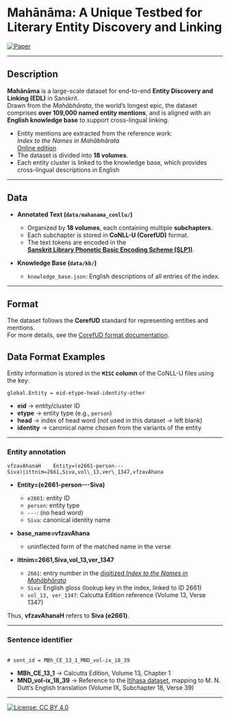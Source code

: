# Mahānāma: A Unique Testbed for Literary Entity Discovery and Linking

[![Paper](https://img.shields.io/badge/Paper-EMNLP%202025-blue)](link)

---

## Description
**Mahānāma** is a large-scale dataset for end-to-end **Entity Discovery and Linking (EDL)** in Sanskrit.  
Drawn from the *Mahābhārata*, the world’s longest epic, the dataset comprises **over 109,000 named entity mentions**, and is aligned with an **English knowledge base** to support cross-lingual linking.  

- Entity mentions are extracted from the reference work:  
  *Index to the Names in Mahābhārata*  
  [Online edition](https://www.sanskrit-lexicon.uni-koeln.de/scans/INMScan/2020/web/index.php)  
- The dataset is divided into **18 volumes**.
- Each entity cluster is linked to the knowledge base, which provides cross-lingual descriptions in English
---

##  Data
- **Annotated Text (`data/mahanama_conllu/`)**  
  - Organized by **18 volumes**, each containing multiple **subchapters**.  
  - Each subchapter is stored in **CoNLL-U (CorefUD)** format.
  -  The text tokens are encoded in the  
    **[Sanskrit Library Phonetic Basic Encoding Scheme (SLP1)](https://en.wikipedia.org/wiki/SLP1)**.  
    
  
- **Knowledge Base (`data/kb/`)**  
  - `knowledge_base.json`: English descriptions of all entries of the index.
---

##  Format
The dataset follows the **CorefUD** standard for representing entities and mentions.  
For more details, see the [CorefUD format documentation](https://ufal.mff.cuni.cz/corefud).  

## Data Format Examples

Entity information is stored in the **`MISC` column** of the CoNLL-U files using the key:

```
global.Entity = eid-etype-head-identity-other
```

- **eid** → entity/cluster ID  
- **etype** → entity type (e.g., `person`)  
- **head** → index of head word (not used in this dataset → left blank)  
- **identity** → canonical name chosen from the variants of the entity  

---
### Entity annotation
```
vfzavAhanaH    Entity=(e2661-person---Siva)|ittnim=2661,Siva,vol\_13,ver\_1347,vfzavAhana

```
- **Entity=(e2661-person---Siva)**  
  - `e2661`: entity ID  
  - `person`: entity type  
  - `---`: (no head word)  
  - `Siva`: canonical identity name  

- **base_name=vfzavAhana**  
  - uninflected form of the matched name in the verse  

- **ittnim=2661,Siva,vol_13,ver_1347**  
  - `2661`: entry number in the [digitized *Index to the Names in Mahābhārata*](https://www.sanskrit-lexicon.uni-koeln.de/scans/INMScan/2020/web/index.php)  
  - `Siva`: English gloss (lookup key in the index, linked to ID 2661)  
  - `vol_13, ver_1347`: Calcutta Edition reference (Volume 13, Verse 1347)  

Thus, **vfzavAhanaH** refers to **Siva (e2661)**.

---

### Sentence identifier

```

# sent_id = MBh_CE_13_1_MND_vol-ix_18_39

```

- **MBh_CE_13_1** → Calcutta Edition, Volume 13, Chapter 1  
- **MND_vol-ix_18_39** → Reference to the [Itihasa dataset](https://github.com/rahular/itihasa), mapping to M. N. Dutt’s English translation (Volume IX, Subchapter 18, Verse 39)  


---


[![License: CC BY 4.0](https://img.shields.io/badge/License-CC%20BY%204.0-lightgrey.svg)](https://creativecommons.org/licenses/by/4.0/)

